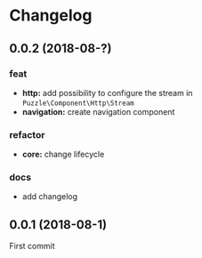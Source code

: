 # Changelog

## 0.0.2 (2018-08-?)

### feat

 - **http:** add possibility to configure the stream in `Puzzle\Component\Http\Stream`
 - **navigation:** create navigation component

### refactor

 - **core:** change lifecycle

### docs

 - add changelog

## 0.0.1 (2018-08-1)

First commit
